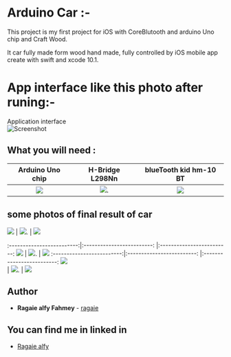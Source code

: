 # Arduino Car :-
This project is my first project for iOS with CoreBlutooth and arduino Uno chip and Craft Wood.

It car fully made form wood hand made, fully controlled by iOS mobile app create with swift and xcode 10.1. 
# App interface like this photo after runing:-
Application interface                     
![Screenshot](https://github.com/ragaie/Ardunio-iOS/blob/master/TestPeripheral/screen%20shot%20/Simulator%20Screen%20Shot%20-%20iPhone%20Xʀ%20-%202019-11-02%20at%2021.44.01.png) 

## What you will need :



Arduino Uno chip             |  H-Bridge L298Nn           |      blueTooth kid hm-10 BT
:-------------------------:|:-------------------------:   |:-------------------------:
![](https://github.com/ragaie/Ardunio-iOS/blob/master/TestPeripheral/screen%20shot%20/Arduino%20Uno.jpg) |  ![](https://github.com/ragaie/Ardunio-iOS/blob/master/TestPeripheral/screen%20shot%20/H-Bridge%20L298N.jpg). |  ![](https://github.com/ragaie/Ardunio-iOS/blob/master/TestPeripheral/screen%20shot%20/hm-10%20BT.jpg)



##  some photos of final result of car 

![](https://github.com/ragaie/Ardunio-iOS/blob/master/TestPeripheral/screen%20shot%20/IMG_2535.jpg)  |  ![](https://github.com/ragaie/Ardunio-iOS/blob/master/TestPeripheral/screen%20shot%20/IMG_2537.jpg). |  ![](https://github.com/ragaie/Ardunio-iOS/blob/master/TestPeripheral/screen%20shot%20/IMG_2545.jpg)

:-------------------------:|:-------------------------:   |:-------------------------:
![](https://github.com/ragaie/Ardunio-iOS/blob/master/TestPeripheral/screen%20shot%20/IMG_2546.jpg)  |  ![](https://github.com/ragaie/Ardunio-iOS/blob/master/TestPeripheral/screen%20shot%20/IMG_2557.jpg). |  ![](https://github.com/ragaie/Ardunio-iOS/blob/master/TestPeripheral/screen%20shot%20/IMG_2559.jpg)
:-------------------------:|:-------------------------:   |:-------------------------:
![](https://github.com/ragaie/Ardunio-iOS/blob/master/TestPeripheral/screen%20shot%20/IMG_2565.jpg)  
|  ![](https://github.com/ragaie/Ardunio-iOS/blob/master/TestPeripheral/screen%20shot%20/IMG_2557.jpg). 
|  ![](https://github.com/ragaie/Ardunio-iOS/blob/master/TestPeripheral/screen%20shot%20/IMG_2559.jpg)

## Author

* **Ragaie alfy Fahmey**  - [ragaie](https://github.com/ragaie)

## You can find me in linked in 
- [Ragaie alfy](www.linkedin.com/in/ragaie-alfy)
